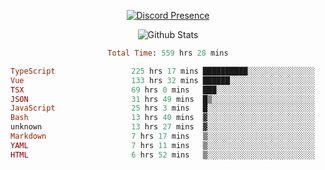 <!DOCTYPE html>
<body>
<div align="center">

  [![Discord Presence](https://lanyard.cnrad.dev/api/576097150359044106)](https://discord.com/users/576097150359044106)
  
  ![Github Stats](https://github-readme-stats.vercel.app/api?username=verycrunchy&show_icons=true&theme=radical)

<!--START_SECTION:waka-->

```ruby
Total Time: 559 hrs 28 mins

TypeScript                 225 hrs 17 mins ██████████░░░░░░░░░░░░░░░   40.28 %
Vue                        133 hrs 32 mins ██████░░░░░░░░░░░░░░░░░░░   23.87 %
TSX                        69 hrs 0 mins   ███░░░░░░░░░░░░░░░░░░░░░░   12.34 %
JSON                       31 hrs 49 mins  █▒░░░░░░░░░░░░░░░░░░░░░░░   05.69 %
JavaScript                 25 hrs 3 mins   █░░░░░░░░░░░░░░░░░░░░░░░░   04.48 %
Bash                       13 hrs 40 mins  ▓░░░░░░░░░░░░░░░░░░░░░░░░   02.44 %
unknown                    13 hrs 27 mins  ▓░░░░░░░░░░░░░░░░░░░░░░░░   02.40 %
Markdown                   7 hrs 17 mins   ▒░░░░░░░░░░░░░░░░░░░░░░░░   01.30 %
YAML                       7 hrs 11 mins   ▒░░░░░░░░░░░░░░░░░░░░░░░░   01.28 %
HTML                       6 hrs 52 mins   ▒░░░░░░░░░░░░░░░░░░░░░░░░   01.23 %
```

<!--END_SECTION:waka-->
</div>
</body>
</html>

